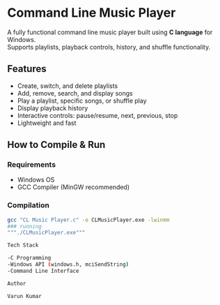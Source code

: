 # Command Line Music Player

A fully functional command line music player built using **C language** for Windows.  
Supports playlists, playback controls, history, and shuffle functionality.

## Features
- Create, switch, and delete playlists
- Add, remove, search, and display songs
- Play a playlist, specific songs, or shuffle play
- Display playback history
- Interactive controls: pause/resume, next, previous, stop
- Lightweight and fast

## How to Compile & Run
### Requirements
- Windows OS
- GCC Compiler (MinGW recommended)

### Compilation
```bash
gcc "CL Music Player.c" -o CLMusicPlayer.exe -lwinmm
### running
"""./CLMusicPlayer.exe"""

Tech Stack

-C Programming
-Windows API (windows.h, mciSendString)
-Command Line Interface

Author

Varun Kumar
